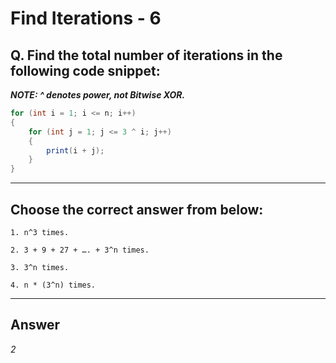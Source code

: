 # Find Iterations - 6

## Q. Find the total number of iterations in the following code snippet:
***NOTE: ^ denotes power, not Bitwise XOR.***

```java
for (int i = 1; i <= n; i++)
{
    for (int j = 1; j <= 3 ^ i; j++)
    {
        print(i + j);
    }
}
```

---

## Choose the correct answer from below:

    1. n^3 times.

    2. 3 + 9 + 27 + …. + 3^n times.

    3. 3^n times.

    4. n * (3^n) times.

---

## Answer
*2*
